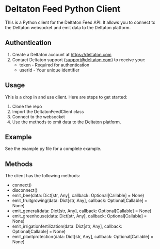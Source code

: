 # Deltaton Feed Python Client
This is a Python client for the Deltaton Feed API. It allows you to connect to the Deltaton websocket and emit data to the Deltaton platform.

## Authentication
1. Create a Deltaton account at https://deltaton.com
2. Contact Deltaton support (support@deltaton.com) to receive your:
   - token - Required for authentication
   - userId - Your unique identifier

## Usage
Yhis is a drop in and use client. Here are steps to get started:
1. Clone the repo
2. Import the DeltatonFeedClient class
3. Connect to the websocket
4. Use the methods to emit data to the Deltaton platform.

## Example
See the example.py file for a complete example.

## Methods
The client has the following methods:
- connect()
- disconnect()
- emit_bee(data: Dict[str, Any], callback: Optional[Callable] = None)
- emit_fruitgrowing(data: Dict[str, Any], callback: Optional[Callable] = None)
- emit_general(data: Dict[str, Any], callback: Optional[Callable] = None)
- emit_greenhouse(data: Dict[str, Any], callback: Optional[Callable] = None)
- emit_irrigationfertilization(data: Dict[str, Any], callback: Optional[Callable] = None)
- emit_plantprotection(data: Dict[str, Any], callback: Optional[Callable] = None)